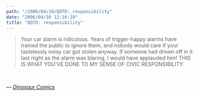 ```yaml
---
path: "/2006/04/10/QOTD:_responsibility" 
date: "2006/04/10 12:16:10" 
title: "QOTD: responsibility" 
---
```

<blockquote><p>Your car alarm is ridiculous. Years of trigger-happy alarms have trained the public to ignore them, and nobody would care if your tastelessly noisy car got stolen anyway. If someone had driven off in it last night as the alarm was blaring, I would have applauded him! THIS IS WHAT YOU'VE DONE TO MY SENSE OF CIVIC RESPONSIBILITY.</p></blockquote><br><p>&#8212; <a href="http://www.qwantz.com/index.pl?comic=752"><cite>Dinosaur Comics</cite></a></p>